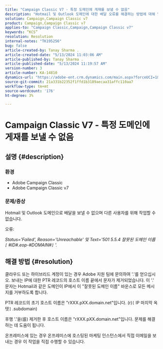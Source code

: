 ```yaml
---
title: "Campaign Classic V7 - 특정 도메인에 게재를 보낼 수 없음"
description: "Hotmail 및 Outlook 도메인에 대한 배달 오류를 해결하는 방법에 대해 알아봅니다."
solution: Campaign,Campaign Classic v7
product: Campaign,Campaign Classic v7
applies-to: "Campaign Classic,Campaign,Campaign Classic v7"
keywords: “KCS”
resolution: Resolution
internal-notes: "TK195256"
bug: false
article-created-by: Tanay Sharma .
article-created-date: "5/13/2024 11:03:06 AM"
article-published-by: Tanay Sharma .
article-published-date: "5/13/2024 11:19:57 AM"
version-number: 3
article-number: KA-14810
dynamics-url: "https://adobe-ent.crm.dynamics.com/main.aspx?forceUCI=1&pagetype=entityrecord&etn=knowledgearticle&id=9d2dad5a-1811-ef11-9f8a-6045bd02b206"
source-git-commit: 21a331b22352f1ffd1b3189aecaa31affc110aa7
workflow-type: tm+mt
source-wordcount: '176'
ht-degree: 3%

---
```


# Campaign Classic V7 - 특정 도메인에 게재를 보낼 수 없음

## 설명 {#description}


### 환경

- Adobe Campaign Classic
- Adobe Campaign Classic v7


### 문제/증상

Hotmail 및 Outlook 도메인으로 배달을 보낼 수 없으며 다른 사용자를 위해 작업할 수 없습니다.

오류:

*Status=&#39;Failed&#39;, Reason=&#39;Unreachable&#39; 및 Text=&#39;501 5.5.4 잘못된 도메인 이름 `[` #ID#.eop-#DOMAIN#`]` &#39;.*





## 해결 방법 {#resolution}


클라우드 또는 하이브리드 계정이 있는 경우 Adobe 지원 팀에 문의하여 &#39;.&#39;를 얻으십시오. 보내는 IP에 대한 PTR 레코드의 호스트 이름 끝에서 문자가 제거되었습니다. 이 &#39;.&#39; 문자는 Hotmail과 같은 도메인이 IP에서 이 &quot;잘못된 도메인 이름&quot; 바운스로 모든 메시지를 거부하도록 합니다.

PTR 레코드의 초기 호스트 이름은 &quot;rXXX.pXX.domain.net&quot;입니다. (r)`[` IP 마지막 옥텟`]` .subdomain)

후행 &#39;.&#39;을(를) 제거한 후 호스트 이름은 &quot;rXXX.pXX.domain.net&quot;입니다. 문제를 해결하는 데 도움이 됩니다.

온프레미스에 있는 경우 온프레미스에 호스팅된 마케팅 인스턴스에서 직접 이메일을 보내는 경우 이 작업을 직접 수행할 수 있습니다.
